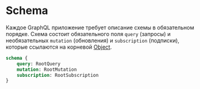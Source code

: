 # Schema

Каждое GraphQL приложение требует описание схемы в обязательном порядке. 
Схема состоит обязательного поля `query` (запросы) и необязательных 
`mutation` (обновления) и `subscription` (подписки), которые ссылаются 
на корневой [Object](/object).

```graphql
schema {
    query: RootQuery
    mutation: RootMutation
    subscription: RootSubscription
}
```


